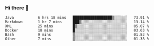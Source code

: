 ### Hi there 👋

<!--
**urzz/urzz** is a ✨ _special_ ✨ repository because its `README.md` (this file) appears on your GitHub profile.

Here are some ideas to get you started:

- 🔭 I’m currently working on ...
- 🌱 I’m currently learning ...
- 👯 I’m looking to collaborate on ...
- 🤔 I’m looking for help with ...
- 💬 Ask me about ...
- 📫 How to reach me: ...
- 😄 Pronouns: ...
- ⚡ Fun fact: ...
-->

<!--START_SECTION:waka-->

```text
Java           6 hrs 18 mins   ██████████████████▒░░░░░░   73.91 %
Markdown       1 hr 7 mins     ███▒░░░░░░░░░░░░░░░░░░░░░   13.14 %
XML            25 mins         █▒░░░░░░░░░░░░░░░░░░░░░░░   05.07 %
Docker         18 mins         █░░░░░░░░░░░░░░░░░░░░░░░░   03.63 %
Bash           9 mins          ▒░░░░░░░░░░░░░░░░░░░░░░░░   01.83 %
Other          7 mins          ▒░░░░░░░░░░░░░░░░░░░░░░░░   01.38 %
```

<!--END_SECTION:waka-->
